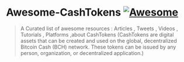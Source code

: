 # Awesome-CashTokens [![Awesome](https://cdn.rawgit.com/sindresorhus/awesome/d7305f38d29fed78fa85652e3a63e154dd8e8829/media/badge.svg)](https://github.com/sindresorhus/awesome)
> A Curated list of awesome resources : Articles , Tweets , Videos , Tutorials , Platforms ,about CashTokens (CashTokens are digital assets that can be created and used on the global, decentralized Bitcoin Cash (BCH) network. These tokens can be issued by any person, organization, or decentralized application.)

